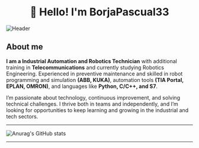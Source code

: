 <h1 align="center">👋 Hello! I'm BorjaPascual33 </h1>

![Header](https://github.com/BorjaPascual33/BorjaPascual33/blob/main/assets/logo1.png)


## About me
**I am a Industrial Automation and Robotics Technician** with additional training in **Telecommunications** and currently studying Robotics Engineering. Experienced in preventive maintenance and skilled in robot programming and simulation **(ABB, KUKA)**, automation tools **(TIA Portal, EPLAN, OMRON)**, and languages like **Python, C/C++, and S7**.

I’m passionate about technology, continuous improvement, and solving technical challenges. I thrive both in teams and independently, and I’m looking for opportunities to keep learning and growing in the industrial and tech sectors.


___

![Anurag's GitHub stats](https://github-readme-stats.vercel.app/api?username=BorjaPascual33&show_icons=true&bg_color=shadow_red)
<!-- [![Top Langs](https://github-readme-stats.vercel.app/api/top-langs/?username=BorjaPascual33&layout=donut-vertical)](https://github.com/BorjaPascual33/github-readme-stats) -->

---

